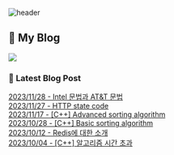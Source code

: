 
![header](https://capsule-render.vercel.app/api?type=waving&color=808080&height=300&section=header&text=Jeong%20Je&fontSize=90&fontColor=ffffff&animation=fadeIn&fontAlignY=38&descAlignY=51&descAlign=62)

## 📝 My Blog
<a href="https://jeongje.vercel.app/" target='_blank'><img src="https://img.shields.io/badge/MyBlog-000000?style=flat-square&logo=nextdotjs&logoColor=white"></a>

### 📒 Latest Blog Post
<a href=https://jeongje.vercel.app/posts/post-15 target='_blank'>2023/11/28 - Intel 문법과 AT&T 문법</a><br/>
<a href=https://jeongje.vercel.app/posts/post-14 target='_blank'>2023/11/27 - HTTP state code</a><br/>
<a href=https://jeongje.vercel.app/posts/post-13 target='_blank'>2023/11/17 - [C++] Advanced sorting algorithm</a><br/>
<a href=https://jeongje.vercel.app/posts/post-12 target='_blank'>2023/10/28 - [C++] Basic sorting algorithm</a><br/>
<a href=https://jeongje.vercel.app/posts/post-11 target='_blank'>2023/10/12 - Redis에 대한 소개</a><br/>
<a href=https://jeongje.vercel.app/posts/post-10 target='_blank'>2023/10/04 - [C++] 알고리즘 시간 초과</a><br/>
